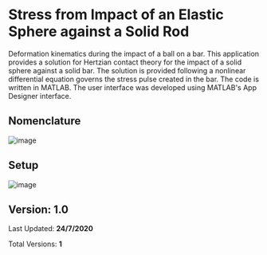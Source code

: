 # Stress from Impact of an Elastic Sphere against a Solid Rod
Deformation kinematics during the impact of a ball on a bar. This application provides a solution for Hertzian contact theory for the impact of a solid sphere against a solid bar. The solution is provided following a nonlinear differential equation governs the stress pulse created in the bar. The code is written in MATLAB. The user interface was developed using MATLAB's App Designer interface.

## Nomenclature
![image](https://user-images.githubusercontent.com/67676399/149945639-a7748f3a-1e32-4552-9c26-4055a0e62a1e.png)

## Setup
![image](https://user-images.githubusercontent.com/67676399/149945855-c9634663-ec22-4984-9278-74819a652ee3.png)



## Version: 1.0
Last Updated: **24/7/2020**

Total Versions: **1**
